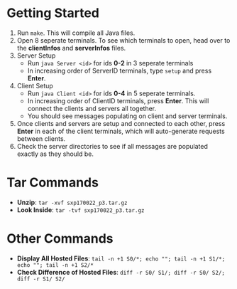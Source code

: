 # Getting Started
1. Run `make`. This will compile all Java files.
2. Open 8 seperate terminals. To see which terminals to open, head over to the **clientInfos** and **serverInfos** files.
3. Server Setup
    - Run `java Server <id>` for ids **0-2** in 3 seperate terminals
    - In increasing order of ServerID terminals, type `setup` and press **Enter**.
4. Client Setup
    - Run `java Client <id>` for ids **0-4** in 5 seperate terminals.
    - In increasing order of ClientID terminals, press **Enter**. This will connect the clients and servers all together.
    - You should see messages populating on client and server terminals.
5. Once clients and servers are setup and connected to each other, press **Enter** in each of the client terminals, which will auto-generate requests between clients.
6. Check the server directories to see if all messages are populated exactly as they should be.

# Tar Commands
- **Unzip**: `tar -xvf sxp170022_p3.tar.gz`
- **Look Inside**: `tar -tvf sxp170022_p3.tar.gz`

# Other Commands
- **Display All Hosted Files**: `tail -n +1 S0/*; echo ""; tail -n +1 S1/*; echo ""; tail -n +1 S2/*`
- **Check Difference of Hosted Files**: `diff -r S0/ S1/; diff -r S0/ S2/; diff -r S1/ S2/`